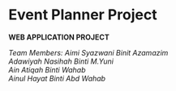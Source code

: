 # Event Planner Project

**WEB APPLICATION PROJECT**

*Team Members: Aimi Syazwani Binit Azamazim<br>
              Adawiyah Nasihah Binti M.Yuni<br>
              Ain Atiqah Binti Wahab<br>
              Ainul Hayat Binti Abd Wahab*<br>

              
